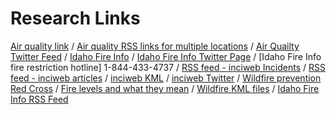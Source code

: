 # Research Links


[Air quality link](https://airnow.gov/) /
[Air quality RSS links for multiple locations](http://feeds.enviroflash.info/) /
[Air Quailty Twitter Feed](https://twitter.com/airnow) /
[Idaho Fire Info](http://www.idahofireinfo.com/search/label/Eastern) / 
[Idaho Fire Info Twitter Page](https://twitter.com/Idahofireinfo/lists/idaho-fire-information) /
[Idaho Fire Info fire restriction hotline] 1-844-433-4737 / 
[RSS feed - inciweb Incidents](https://inciweb.nwcg.gov/feeds/rss/incidents/) /
[RSS feed - inciweb articles](https://inciweb.nwcg.gov/feeds/rss/articles/) /
[inciweb KML](https://inciweb.nwcg.gov/feeds/maps/) /
[inciweb Twitter](https://twitter.com/inciweb) /
[Wildfire prevention Red Cross](http://www.redcross.org/get-help/how-to-prepare-for-emergencies/types-of-emergencies/wildfire/how-to-prevent-wildfires) /
[Fire levels and what they mean](https://www.fs.usda.gov/detail/inyo/home/?cid=stelprdb5173311) / 
[Wildfire KML files](https://rmgsc.cr.usgs.gov/outgoing/GeoMAC/) / 
[Idaho Fire Info RSS Feed](http://www.idahofireinfo.com/feeds/posts/default)
